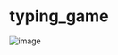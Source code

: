 # typing_game

![image](https://user-images.githubusercontent.com/42685801/209726950-9bf61b76-4bdc-44ab-aa52-8e745dc5d70e.png)
